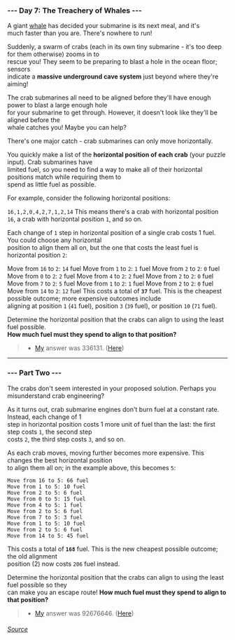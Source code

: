 ### --- Day 7: The Treachery of Whales ---
A giant [whale](https://en.wikipedia.org/wiki/Sperm_whale) has decided your submarine is its next meal, and it's \
much faster than you are. There's nowhere to run!

Suddenly, a swarm of crabs (each in its own tiny submarine - it's too deep for them otherwise) zooms in to \
rescue you! They seem to be preparing to blast a hole in the ocean floor; sensors \
indicate a **massive underground cave system** just beyond where they're aiming!

The crab submarines all need to be aligned before they'll have enough power to blast a large enough hole \
for your submarine to get through. However, it doesn't look like they'll be aligned before the \
whale catches you! Maybe you can help?

There's one major catch - crab submarines can only move horizontally.

You quickly make a list of the **horizontal position of each crab** (your puzzle input). Crab submarines have \
limited fuel, so you need to find a way to make all of their horizontal positions match while requiring them to \
spend as little fuel as possible.

For example, consider the following horizontal positions:

`16,1,2,0,4,2,7,1,2,14`
This means there's a crab with horizontal position `16`, a crab with horizontal position `1`, and so on.

Each change of `1` step in horizontal position of a single crab costs 1 fuel. You could choose any horizontal \
position to align them all on, but the one that costs the least fuel is horizontal position `2`:

Move from `16` to `2`: `14` fuel
Move from `1` to `2`: `1` fuel
Move from `2` to `2`: `0` fuel
Move from `0` to `2`: `2` fuel
Move from `4` to `2`: `2` fuel
Move from `2` to `2`: `0` fuel
Move from `7` to `2`: `5` fuel
Move from `1` to `2`: `1` fuel
Move from `2` to `2`: `0` fuel
Move from `14` to `2`: `12` fuel
This costs a total of **`37`** fuel. This is the cheapest possible outcome; more expensive outcomes include \
aligning at position `1` (`41` fuel), position `3` (`39` fuel), or position `10` (`71` fuel).

Determine the horizontal position that the crabs can align to using the least fuel possible. \
**How much fuel must they spend to align to that position?**

> - [My](https://github.com/flloschy) answer was 336131. ([Here](https://github.com/flloschy/AdventOfCode/blob/main/2021/Day7/a.py))

____
### --- Part Two ---
The crabs don't seem interested in your proposed solution. Perhaps you misunderstand crab engineering?

As it turns out, crab submarine engines don't burn fuel at a constant rate. Instead, each change of 1 \
step in horizontal position costs 1 more unit of fuel than the last: the first step costs `1`, the second step \
costs `2`, the third step costs `3`, and so on.

As each crab moves, moving further becomes more expensive. This changes the best horizontal position \
to align them all on; in the example above, this becomes `5`:
```
Move from 16 to 5: 66 fuel
Move from 1 to 5: 10 fuel
Move from 2 to 5: 6 fuel
Move from 0 to 5: 15 fuel
Move from 4 to 5: 1 fuel
Move from 2 to 5: 6 fuel
Move from 7 to 5: 3 fuel
Move from 1 to 5: 10 fuel
Move from 2 to 5: 6 fuel
Move from 14 to 5: 45 fuel
```
This costs a total of **`168`** fuel. This is the new cheapest possible outcome; the old alignment \
position (2) now costs `206` fuel instead.

Determine the horizontal position that the crabs can align to using the least fuel possible so they \
can make you an escape route! **How much fuel must they spend to align to that position?**

> - [My](https://github.com/flloschy) answer was 92676646. ([Here](https://github.com/flloschy/AdventOfCode/blob/main/2021/Day7/b.py))

###### [Source](https://adventofcode.com/2021/day/1)